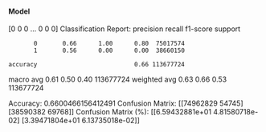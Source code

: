 #### Model
[0 0 0 ... 0 0 0]
Classification Report:
              precision    recall  f1-score   support

           0       0.66      1.00      0.80  75017574
           1       0.56      0.00      0.00  38660150

    accuracy                           0.66 113677724
   macro avg       0.61      0.50      0.40 113677724
weighted avg       0.63      0.66      0.53 113677724

Accuracy: 0.6600466156412491
Confusion Matrix:
[[74962829    54745]
 [38590382    69768]]
Confusion Matrix (%):
[[6.59432881e+01 4.81580718e-02]
 [3.39471804e+01 6.13735018e-02]]
